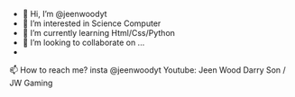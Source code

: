 - 👋 Hi, I’m @jeenwoodyt
- 👀 I’m interested in Science Computer
- 🌱 I’m currently learning Html/Css/Python
- 💞️ I’m looking to collaborate on ...
-
📫 How to reach me? 
insta @jeenwoodyt
Youtube: Jeen Wood Darry Son / JW Gaming

<!---
jeenwoodyt/jeenwoodyt is a ✨ special ✨ repository because its `README.md` (this file) appears on your GitHub profile.
You can click the Preview link to take a look at your changes.
--->
